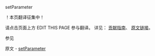  setParameter

 ！本页翻译征集中！

请点击页面上方 EDIT THIS PAGE 参与翻译。
详见：
[贡献指南]( https://github.com/whaleal/MongoDB-Manual-zh/blob/master/CONTRIBUTING.md )、
[原文链接](  https://docs.mongodb.com/manual/reference/command/setParameter/  )。

 参见

原文 - [setParameter]( https://docs.mongodb.com/manual/reference/command/setParameter/ )

